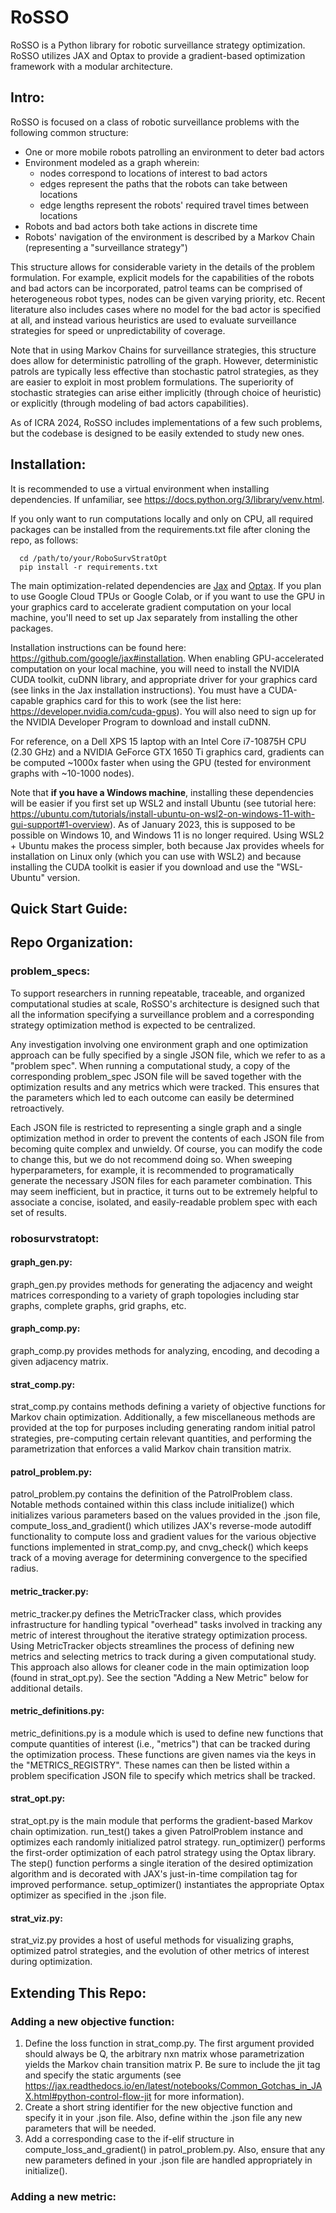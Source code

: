 # RoSSO
RoSSO is a Python library for robotic surveillance strategy optimization. RoSSO utilizes JAX and Optax to provide a gradient-based optimization framework with a modular architecture. 

## Intro:
RoSSO is focused on a class of robotic surveillance problems with the following common structure:
 - One or more mobile robots patrolling an environment to deter bad actors
 - Environment modeled as a graph wherein: 
      - nodes correspond to locations of interest to bad actors
      - edges represent the paths that the robots can take between locations
      - edge lengths represent the robots' required travel times between locations
 - Robots and bad actors both take actions in discrete time
 - Robots' navigation of the environment is described by a Markov Chain (representing a "surveillance strategy")

 This structure allows for considerable variety in the details of the problem formulation. For example, explicit models for the capabilities of the robots and bad actors can be incorporated, patrol teams can be comprised of heterogeneous robot types, nodes can be given varying priority, etc. Recent literature also includes cases where no model for the bad actor is specified at all, and instead various heuristics are used to evaluate surveillance strategies for speed or unpredictability of coverage. 
 
 Note that in using Markov Chains for surveillance strategies, this structure does allow for deterministic patrolling of the graph. However, deterministic patrols are typically less effective than stochastic patrol strategies, as they are easier to exploit in most problem formulations. The superiority of stochastic strategies can arise either implicitly (through choice of heuristic) or explicitly (through modeling of bad actors capabilities). 
 
 As of ICRA 2024, RoSSO includes implementations of a few such problems, but the codebase is designed to be easily extended to study new ones. 

## Installation:
It is recommended to use a virtual environment when installing dependencies. If unfamiliar, see https://docs.python.org/3/library/venv.html.

If you only want to run computations locally and only on CPU, all required packages can be installed from the requirements.txt file after cloning the repo, as follows: 

      cd /path/to/your/RoboSurvStratOpt
      pip install -r requirements.txt

The main optimization-related dependencies are [Jax](https://jax.readthedocs.io/en/latest/index.html) and [Optax](https://optax.readthedocs.io/en/latest/). If you plan to use Google Cloud TPUs or Google Colab, or if you want to use the GPU in your graphics card to accelerate gradient computation on your local machine, you'll need to set up Jax separately from installing the other packages.  

Installation instructions can be found here: https://github.com/google/jax#installation. When enabling GPU-accelerated computation on your local machine, you will need to install the NVIDIA CUDA toolkit, cuDNN library, and appropriate driver for your graphics card (see links in the Jax installation instructions). You must have a CUDA-capable graphics card for this to work (see the list here: https://developer.nvidia.com/cuda-gpus). You will also need to sign up for the NVIDIA Developer Program to download and install cuDNN. 

For reference, on a Dell XPS 15 laptop with an Intel Core i7-10875H CPU (2.30 GHz) and a NVIDIA GeForce GTX 1650 Ti graphics card, gradients can be computed ~1000x faster when using the GPU (tested for environment graphs with ~10-1000 nodes).

Note that **if you have a Windows machine**, installing these dependencies will be easier if you first set up WSL2 and install Ubuntu (see tutorial here: https://ubuntu.com/tutorials/install-ubuntu-on-wsl2-on-windows-11-with-gui-support#1-overview). As of January 2023, this is supposed to be possible on Windows 10, and Windows 11 is no longer required. Using WSL2 + Ubuntu makes the process simpler, both because Jax provides wheels for installation on Linux only (which you can use with WSL2) and because installing the CUDA toolkit is easier if you download and use the "WSL-Ubuntu" version.

## Quick Start Guide:

## Repo Organization:
### problem_specs:
To support researchers in running repeatable, traceable, and organized computational studies at scale, RoSSO's architecture is designed such that all the information specifying a surveillance problem and a corresponding strategy optimization method is expected to be centralized. 

Any investigation involving one environment graph and one optimization approach can be fully specified by a single JSON file, which we refer to as a "problem spec". When running a computational study, a copy of the corresponding problem_spec JSON file will be saved together with the optimization results and any metrics which were tracked. This ensures that the parameters which led to each outcome can easily be determined retroactively.

Each JSON file is restricted to representing a single graph and a single optimization method in order to prevent the contents of each JSON file from becoming quite complex and unwieldy. Of course, you can modify the code to change this, but we do not recommend doing so. When sweeping hyperparameters, for example, it is recommended to programatically generate the necessary JSON files for each parameter combination. This may seem inefficient, but in practice, it turns out to be extremely helpful to associate a concise, isolated, and easily-readable problem spec with each set of results. 

### robosurvstratopt:
#### graph_gen.py: 
graph_gen.py provides methods for generating the adjacency and weight matrices corresponding to a variety of graph topologies including star graphs, complete graphs, grid graphs, etc. 

#### graph_comp.py:
graph_comp.py provides methods for analyzing, encoding, and decoding a given adjacency matrix. 

#### strat_comp.py: 
strat_comp.py contains methods defining a variety of objective functions for Markov chain optimization. Additionally, a few miscellaneous methods are provided at the top for purposes including generating random initial patrol strategies, pre-computing certain relevant quantities, and performing the parametrization that enforces a valid Markov chain transition matrix.
 
#### patrol_problem.py:
patrol_problem.py contains the definition of the PatrolProblem class. Notable methods contained within this class include initialize() which initializes various parameters based on the values provided in the .json file, compute_loss_and_gradient() which utilizes JAX's reverse-mode autodiff functionality to compute loss and gradient values for the various objective functions implemented in strat_comp.py, and cnvg_check() which keeps track of a moving average for determining convergence to the specified radius.

#### metric_tracker.py:
metric_tracker.py defines the MetricTracker class, which provides infrastructure for handling typical "overhead" tasks involved in tracking any metric of interest throughout the iterative strategy optimization process. Using MetricTracker objects streamlines the process of defining new metrics and selecting metrics to track during a given computational study. This approach also allows for cleaner code in the main optimization loop (found in strat_opt.py). See the section "Adding a New Metric" below for additional details.

#### metric_definitions.py:
metric_definitions.py is a module which is used to define new functions that compute quantities of interest (i.e., "metrics") that can be tracked during the optimization process. These functions are given names via the keys in the "METRICS_REGISTRY". These names can then be listed within a problem specification JSON file to specify which metrics shall be tracked. 

#### strat_opt.py: 
strat_opt.py is the main module that performs the gradient-based Markov chain optimization. run_test() takes a given PatrolProblem instance and optimizes each randomly initialized patrol strategy. run_optimizer() performs the first-order optimization of each patrol strategy using the Optax library. The step() function performs a single iteration of the desired optimization algorithm and is decorated with JAX's just-in-time compilation tag for improved performance. setup_optimizer() instantiates the appropriate Optax optimizer as specified in the .json file. 

#### strat_viz.py: 
strat_viz.py provides a host of useful methods for visualizing graphs, optimized patrol strategies, and the evolution of other metrics of interest during optimization. 
      
## Extending This Repo:

### Adding a new objective function:
1. Define the loss function in strat_comp.py. The first argument provided should always be Q, the arbitrary nxn matrix whose parametrization yields the Markov chain transition matrix P. Be sure to include the jit tag and specify the static arguments (see https://jax.readthedocs.io/en/latest/notebooks/Common_Gotchas_in_JAX.html#python-control-flow-jit for more information).
2. Create a short string identifier for the new objective function and specify it in your .json file. Also, define within the .json file any new parameters that will be needed. 
3. Add a corresponding case to the if-elif structure in compute_loss_and_gradient() in patrol_problem.py. Also, ensure that any new parameters defined in your .json file are handled appropriately in initialize().

### Adding a new metric:


